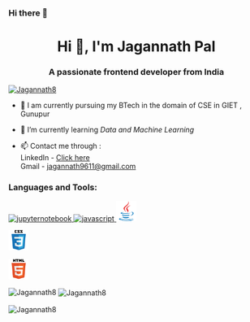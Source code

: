 ### Hi there 👋

<!--
**Jagannath8/Jagannath8** is a ✨ _special_ ✨ repository because its `README.md` (this file) appears on your GitHub profile.

Here are some ideas to get you started:

- 🔭 I’m currently working on ...
- 🌱 I’m currently learning ...
- 👯 I’m looking to collaborate on ...
- 🤔 I’m looking for help with ...
- 💬 Ask me about ...
- 📫 How to reach me: ...
- 😄 Pronouns: ...
- ⚡ Fun fact: ...
-->

<h1 align="center">Hi 👋, I'm Jagannath Pal</h1>
<h3 align="center">A passionate frontend developer from India </h3>

<p align="left"> <a href="https://github.com/ryo-ma/github-profile-trophy"><img src="https://github-profile-trophy.vercel.app/?username=Jagannath8" alt="Jagannath8" /></a> </p>


- 🔭 I am currently pursuing my BTech in the domain of CSE in GIET , Gunupur

- 🌱 I’m currently learning *Data  and Machine Learning*

- 📫 Contact me through :<br>
   LinkedIn - <a href="https://www.linkedin.com/in/jagannath-pal-a26403178/" target="_blank"> Click here </a><br>
   Gmail - jagannath9611@gmail.com



<h3 align="left">Languages and Tools:</h3>
<p align="left">
  <a href="https://" target="_blank"> 
    <img src="https://miro.medium.com/max/750/1*XEzukXOEUudcXkyrouu3vw.jpeg" alt="jupyternotebook" width="40" height="40"/> </a> 
   
   <a href="https://www.w3schools.com/javascript/" target="_blank"> 
    <img src="https://res.cloudinary.com/teepublic/image/private/s--bZwGEjXl--/t_Preview/b_rgb:191919,c_limit,f_jpg,h_630,q_90,w_630/v1539274051/production/designs/3302114_0.jpg" alt="javascript" width="40" height="40"/> </a> 
   
  <a href="https://www.w3schools.com/java/" target="_blank"> 
    <img src="https://raw.githubusercontent.com/devicons/devicon/master/icons/java/java-original.svg" alt="java" width="40" height="40"/> </a>
   
  <a href="https://www.w3schools.com/css/" target="_blank"> <img src="https://raw.githubusercontent.com/devicons/devicon/master/icons/css3/css3-original-wordmark.svg" alt="css3" width="40" height="40"/> </a> 
   
  <a href="https://www.w3.org/html/" target="_blank"> <img src="https://raw.githubusercontent.com/devicons/devicon/master/icons/html5/html5-original-wordmark.svg" alt="html5" width="40" height="40"/> </a> </p>

<p><img align="left" src="https://github-readme-stats.vercel.app/api/top-langs?username=Jagannath8&show_icons=true&locale=en&layout=compact" alt="Jagannath8" /></p>

<p>&nbsp;<img align="center" src="https://github-readme-stats.vercel.app/api?username=Jagannath8&show_icons=true&locale=en" alt="Jagannath8" /></p>

<p><img align="center" src="https://github-readme-streak-stats.herokuapp.com/?user=Jagannath8&" alt="Jagannath8" /></p>
